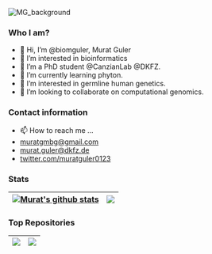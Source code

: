 
![MG_background](https://github.com/biomguler/biomguler/assets/78000807/984dfc96-2184-4f2a-809e-cf0d93aae94b)

### Who I am?
- 👋 Hi, I’m @biomguler, Murat Guler
- 👀 I’m interested in bioinformatics
- 🌱 I’m a PhD student @CanzianLab @DKFZ.
- 🌱 I’m currently learning phyton.
- 👀 I’m interested in germline human genetics.
- 💞️ I’m looking to collaborate on computational genomics.

### Contact information
- 📫 How to reach me ...
- muratgmbg@gmail.com
- murat.guler@dkfz.de
- [twitter.com/muratguler0123](https://twitter.com/muratguler0123)

### Stats

| <a href="https://github.com/biomguler/github-readme-stats"><img align="center" src="https://github-readme-stats.vercel.app/api?username=biomguler&show_icons=true&include_all_commits=true&theme=buefy&hide_border=true" alt="Murat's github stats" /></a> | <a href="https://github.com/biomguler/github-readme-stats"><img align="center" src="https://github-readme-stats.vercel.app/api/top-langs/?username=biomguler&layout=compact&theme=buefy&hide_border=true" /></a> |
| ------------- | ------------- |

### Top Repositories
| <a href="https://github.com/biomguler/biomguler.github.io"><img align="center" src="https://github-readme-stats.vercel.app/api/pin/?username=biomguler&repo=biomguler.github.io&theme=buefy" /></a> | <a href="https://github.com/biomguler/github-readme-stats"><img align="center" src="https://github-readme-stats.vercel.app/api/pin/?username=biomguler&repo=G-WASPiper&theme=buefy" /></a> |
| ------------- | ------------- |
